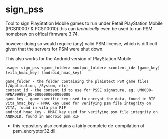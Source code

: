# sign_pss

Tool to sign PlayStation Mobile games to run under Retail PlayStation Mobile (PCSI10007 & PCSI10010) 
this can *technically* even be used to run PSM homebrew on offical firmware 3.74. 

however doing so would require (any) valid PSM license, 
which is difficult given that the servers for PSM were shut down.

This also works for the Android version of PlayStation Mobile.

```
usage: sign_pss <game_folder> <output_folder> <content_id> [game_key] [vita_hmac_key] [android_hmac_key]

game_folder - the folder containing the plaintext PSM game files (/Application, /System, etc)
content_id - the content id to use for PSSE signature, eg; UM0000-NPNA99999_00-0000000000000000
game_key - game specific key used to encrypt the data, found in RIF
vita_hmac_key - HMAC key used for verifying psm file integrity on VITA, found in vita psm RIF
android_hmac_key - HMAC key used for verifying psm file integrity on ANDROID, found in android psm RIF

```

- this repository also contains a fairly complete de-compilation of psm_encryptor32.dll.

